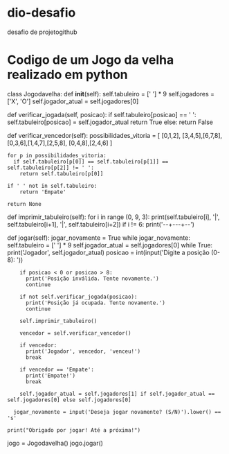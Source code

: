 # dio-desafio
desafio de projetogithub

# Codigo de um Jogo da velha realizado em python

class Jogodavelha:
  def __init__(self):
    self.tabuleiro = [' '] * 9 
    self.jogadores = ['X', 'O']
    self.jogador_atual = self.jogadores[0]

  def verificar_jogada(self, posicao):
    if self.tabuleiro[posicao] == ' ':
      self.tabuleiro[posicao] = self.jogador_atual
      return True
    else:
      return False

  def verificar_vencedor(self):
    possibilidades_vitoria = [
        [0,1,2], [3,4,5],[6,7,8],
        [0,3,6],[1,4,7],[2,5,8],
        [0,4,8],[2,4,6]
    ]    

    for p in possibilidades_vitoria:
      if self.tabuleiro[p[0]] == self.tabuleiro[p[1]] == self.tabuleiro[p[2]] != ' ':
        return self.tabuleiro[p[0]]

    if ' ' not in self.tabuleiro:
        return 'Empate'

    return None

  def imprimir_tabuleiro(self):
    for i in range (0, 9, 3):
      print(self.tabuleiro[i], '|', self.tabuleiro[i+1], '|', self.tabuleiro[i+2])
      if i != 6:
        print('--+---+--')

  def jogar(self):
    jogar_novamente = True
    while jogar_novamente:
      self.tabuleiro = [' '] * 9
      self.jogador_atual = self.jogadores[0]
      while True:
        print('Jogador', self.jogador_atual)
        posicao = int(input('Digite a posição (0-8): '))

        if posicao < 0 or posicao > 8:
          print('Posição inválida. Tente novamente.')
          continue

        if not self.verificar_jogada(posicao):
          print('Posição já ocupada. Tente novamente.')
          continue

        self.imprimir_tabuleiro()

        vencedor = self.verificar_vencedor()

        if vencedor:
          print('Jogador', vencedor, 'venceu!')
          break

        if vencedor == 'Empate':
          print('Empate!')
          break

        self.jogador_atual = self.jogadores[1] if self.jogador_atual == self.jogadores[0] else self.jogadores[0]

      jogar_novamente = input('Deseja jogar novamente? (S/N)').lower() == 's'
    
    print("Obrigado por jogar! Até a próxima!")
    
jogo = Jogodavelha()
jogo.jogar()
